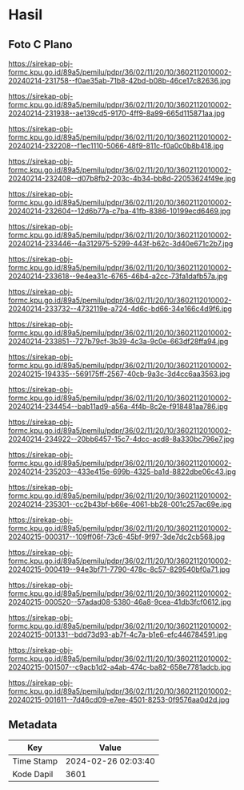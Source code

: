 # Hasil

## Foto C Plano

https://sirekap-obj-formc.kpu.go.id/89a5/pemilu/pdpr/36/02/11/20/10/3602112010002-20240214-231758--f0ae35ab-71b8-42bd-b08b-46ce17c82636.jpg

https://sirekap-obj-formc.kpu.go.id/89a5/pemilu/pdpr/36/02/11/20/10/3602112010002-20240214-231938--ae139cd5-9170-4ff9-8a99-665d115871aa.jpg

https://sirekap-obj-formc.kpu.go.id/89a5/pemilu/pdpr/36/02/11/20/10/3602112010002-20240214-232208--f1ec1110-5066-48f9-811c-f0a0c0b8b418.jpg

https://sirekap-obj-formc.kpu.go.id/89a5/pemilu/pdpr/36/02/11/20/10/3602112010002-20240214-232408--d07b8fb2-203c-4b34-bb8d-22053624f49e.jpg

https://sirekap-obj-formc.kpu.go.id/89a5/pemilu/pdpr/36/02/11/20/10/3602112010002-20240214-232604--12d6b77a-c7ba-41fb-8386-10199ecd6469.jpg

https://sirekap-obj-formc.kpu.go.id/89a5/pemilu/pdpr/36/02/11/20/10/3602112010002-20240214-233446--4a312975-5299-443f-b62c-3d40e671c2b7.jpg

https://sirekap-obj-formc.kpu.go.id/89a5/pemilu/pdpr/36/02/11/20/10/3602112010002-20240214-233618--9e4ea31c-6765-46b4-a2cc-73fa1dafb57a.jpg

https://sirekap-obj-formc.kpu.go.id/89a5/pemilu/pdpr/36/02/11/20/10/3602112010002-20240214-233732--4732119e-a724-4d6c-bd66-34e166c4d9f6.jpg

https://sirekap-obj-formc.kpu.go.id/89a5/pemilu/pdpr/36/02/11/20/10/3602112010002-20240214-233851--727b79cf-3b39-4c3a-9c0e-663df28ffa94.jpg

https://sirekap-obj-formc.kpu.go.id/89a5/pemilu/pdpr/36/02/11/20/10/3602112010002-20240215-194335--569175ff-2567-40cb-9a3c-3d4cc6aa3563.jpg

https://sirekap-obj-formc.kpu.go.id/89a5/pemilu/pdpr/36/02/11/20/10/3602112010002-20240214-234454--bab11ad9-a56a-4f4b-8c2e-f918481aa786.jpg

https://sirekap-obj-formc.kpu.go.id/89a5/pemilu/pdpr/36/02/11/20/10/3602112010002-20240214-234922--20bb6457-15c7-4dcc-acd8-8a330bc796e7.jpg

https://sirekap-obj-formc.kpu.go.id/89a5/pemilu/pdpr/36/02/11/20/10/3602112010002-20240214-235203--433e415e-699b-4325-ba1d-8822dbe06c43.jpg

https://sirekap-obj-formc.kpu.go.id/89a5/pemilu/pdpr/36/02/11/20/10/3602112010002-20240214-235301--cc2b43bf-b66e-4061-bb28-001c257ac69e.jpg

https://sirekap-obj-formc.kpu.go.id/89a5/pemilu/pdpr/36/02/11/20/10/3602112010002-20240215-000317--109ff06f-73c6-45bf-9f97-3de7dc2cb568.jpg

https://sirekap-obj-formc.kpu.go.id/89a5/pemilu/pdpr/36/02/11/20/10/3602112010002-20240215-000419--94e3bf71-7790-478c-8c57-829540bf0a71.jpg

https://sirekap-obj-formc.kpu.go.id/89a5/pemilu/pdpr/36/02/11/20/10/3602112010002-20240215-000520--57adad08-5380-46a8-9cea-41db3fcf0612.jpg

https://sirekap-obj-formc.kpu.go.id/89a5/pemilu/pdpr/36/02/11/20/10/3602112010002-20240215-001331--bdd73d93-ab7f-4c7a-b1e6-efc446784591.jpg

https://sirekap-obj-formc.kpu.go.id/89a5/pemilu/pdpr/36/02/11/20/10/3602112010002-20240215-001507--c9acb1d2-a4ab-474c-ba82-658e7781adcb.jpg

https://sirekap-obj-formc.kpu.go.id/89a5/pemilu/pdpr/36/02/11/20/10/3602112010002-20240215-001611--7d46cd09-e7ee-4501-8253-0f9576aa0d2d.jpg


## Metadata

| Key        | Value               |
| ---------- | ------------------- |
| Time Stamp | 2024-02-26 02:03:40 |
| Kode Dapil | 3601                |



